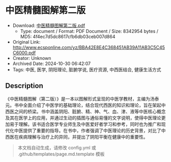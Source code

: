 # 中医精髓图解第二版

- Download: [中医精髓图解第二版.pdf](中医精髓图解第二版.pdf)
    - Type: document / Format: PDF Document / Size: 8342954 bytes / MD5: 4f4ec7d5dc8617cfb6db03ceb007d864
- Original Link: http://www.ecsponline.com/yz/BBA42E8E4C368451AB39A11AB3C5C45C6000.pdf
- Creator: Unknown
- Archived Date: 2024-10-30 06:42:07
- Tags: 中医, 医学, 阴阳理论, 脏腑学说, 医疗资源, 中西医结合, 健康生活方式

## Description

《中医精髓图解（第二版）》是一本以图解形式呈现的中医学教材，主编为汤泰元。书中全面介绍了中医学的基础理论，结合现代西医的知识和理论，旨在架起中西医之间的桥梁。书中涵盖阴阳、脏腑、精、神、气、血、津、液等中医核心概念及其在医学上的应用，并通过生动的插图与通俗易懂的文字说明，使得中医理论更加易于理解。该书适合医学专业师生及中医爱好者学习和参考，同时也为推广和现代化中医提供了重要的指导。在书中，作者强调了中医理论的历史背景，对比了中西医在疾病理解与治疗上的异同，并提出了阴阳平衡在健康中的重要性。

> 本文档自动生成，请修改 config.yml 或 .github/templates/page.md.template 模板
